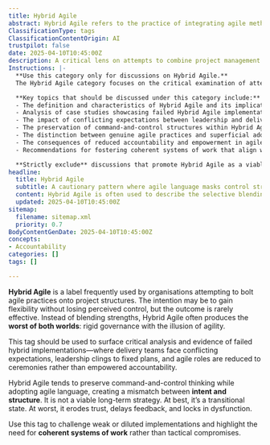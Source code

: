 ```yaml
---
title: Hybrid Agile
abstract: Hybrid Agile refers to the practice of integrating agile methodologies into existing project management frameworks, often with the aim of achieving greater flexibility while maintaining a sense of control. This approach is commonly adopted by organisations that seek to enhance their project delivery processes but frequently results in ineffective outcomes. Instead of successfully merging the advantages of agile practices with traditional governance structures, Hybrid Agile often leads to a scenario where the rigidity of conventional methods undermines the intended agility, creating a situation described as the "worst of both worlds." This concept highlights the challenges faced by delivery teams that encounter conflicting expectations, as leadership may cling to fixed plans while reducing agile roles to mere ceremonial functions rather than fostering genuine accountability. The persistence of command-and-control mindsets, coupled with the superficial adoption of agile terminology, creates a disconnect between the intended agile principles and the actual organisational structure. As such, Hybrid Agile is not a sustainable long-term solution; it can erode trust, hinder timely feedback, and perpetuate dysfunction within teams. This analysis serves to critique ineffective hybrid implementations and underscores the necessity for coherent systems of work that prioritise true agility over tactical compromises.
ClassificationType: tags
ClassificationContentOrigin: AI
trustpilot: false
date: 2025-04-10T10:45:00Z
description: A critical lens on attempts to combine project management with agile delivery approaches.
Instructions: |-
  **Use this category only for discussions on Hybrid Agile.**  
  The Hybrid Agile category focuses on the critical examination of attempts to merge traditional project management methodologies with agile delivery practices. Its purpose is to highlight the challenges and pitfalls associated with such integrations, particularly when they lead to ineffective outcomes.

  **Key topics that should be discussed under this category include:**
  - The definition and characteristics of Hybrid Agile and its implications for project delivery.
  - Analysis of case studies showcasing failed Hybrid Agile implementations.
  - The impact of conflicting expectations between leadership and delivery teams in Hybrid Agile environments.
  - The preservation of command-and-control structures within Hybrid Agile frameworks.
  - The distinction between genuine agile practices and superficial adoption of agile terminology.
  - The consequences of reduced accountability and empowerment in agile roles within Hybrid Agile contexts.
  - Recommendations for fostering coherent systems of work that align with true agile principles rather than tactical compromises.

  **Strictly exclude** discussions that promote Hybrid Agile as a viable long-term strategy, or that misinterpret its core challenges and implications. Avoid content that suggests a simplistic blending of agile and traditional methodologies without critical analysis of the resulting dysfunctions.
headline:
  title: Hybrid Agile
  subtitle: A cautionary pattern where agile language masks control structures.
  content: Hybrid Agile is often used to describe the selective blending of and agile practices. In reality, it typically reflects a lack of strategic clarity, resulting in conflicting expectations, broken feedback loops, and stalled delivery. Posts under this tag should critically examine the consequences of applying agile vocabulary without the supporting structures, behaviours, or ethos required for effective agility.
  updated: 2025-04-10T10:45:00Z
sitemap:
  filename: sitemap.xml
  priority: 0.7
BodyContentGenDate: 2025-04-10T10:45:00Z
concepts:
- Accountability
categories: []
tags: []

---
```

**Hybrid Agile** is a label frequently used by organisations attempting to bolt agile practices onto project structures. The intention may be to gain flexibility without losing perceived control, but the outcome is rarely effective. Instead of blending strengths, Hybrid Agile often produces the **worst of both worlds**: rigid governance with the illusion of agility.

This tag should be used to surface critical analysis and evidence of failed hybrid implementations—where delivery teams face conflicting expectations, leadership clings to fixed plans, and agile roles are reduced to ceremonies rather than empowered accountability.

Hybrid Agile tends to preserve command-and-control thinking while adopting agile language, creating a mismatch between **intent and structure**. It is not a viable long-term strategy. At best, it’s a transitional state. At worst, it erodes trust, delays feedback, and locks in dysfunction.

Use this tag to challenge weak or diluted implementations and highlight the need for **coherent systems of work** rather than tactical compromises.
